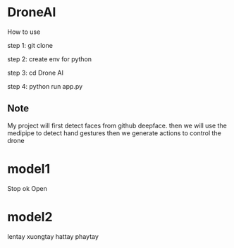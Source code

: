 # DroneAI

How to use

step 1: git clone

step 2: create env for python

step 3: cd Drone AI

step 4: python run app.py


## Note
My project will first detect faces from github deepface.
then we will use the medipipe to detect hand gestures then we generate actions to control the drone

# model1 
Stop
ok
Open

# model2
lentay
xuongtay
hattay
phaytay

